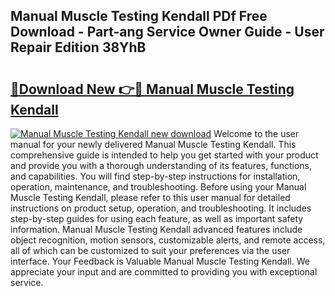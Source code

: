 ## Manual Muscle Testing Kendall PDf Free Download - Part-ang Service Owner Guide - User Repair Edition 38YhB

# <h2><a href="http://cf24208.oget.top/?id=Manual+Muscle+Testing+Kendall">🔗Download New 👉🔴 Manual Muscle Testing Kendall</a></h2>

[![Manual Muscle Testing Kendall new download](https://i.imgur.com/5g1atiW.png)](http://cf24208.oget.top/?id=Manual+Muscle+Testing+Kendall)
Welcome to the user manual for your newly delivered Manual Muscle Testing Kendall. This comprehensive guide is intended to help you get started with your product and provide you with a thorough understanding of its features, functions, and capabilities. You will find step-by-step instructions for installation, operation, maintenance, and troubleshooting. Before using your Manual Muscle Testing Kendall, please refer to this user manual for detailed instructions on product setup, operation, and troubleshooting. It includes step-by-step guides for using each feature, as well as important safety information. Manual Muscle Testing Kendall advanced features include object recognition, motion sensors, customizable alerts, and remote access, all of which can be customized to suit your preferences via the user interface. Your Feedback is Valuable Manual Muscle Testing Kendall. We appreciate your input and are committed to providing you with exceptional service.
